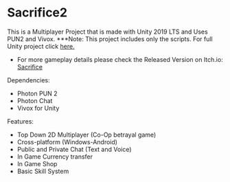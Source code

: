 # Sacrifice2
 This is a Multiplayer Project that is made with Unity 2019 LTS and Uses PUN2 and Vivox.
 ***Note: This project includes only the scripts. For full Unity project click [here.](https://drive.google.com/file/d/1svF1TCuOzcbM11D2iBzBflKWHKOmeUQZ/view?usp=share_link)
 
- For more gameplay details please check the Released Version on Itch.io:  [Sacrifice](https://lightps.itch.io/sacrifice)

Dependencies:
- Photon PUN 2
- Photon Chat
- Vivox for Unity

Features:
- Top Down 2D Multiplayer (Co-Op betrayal game)
- Cross-platform (Windows-Android)
- Public and Private Chat (Text and Voice)
- In Game Currency transfer
- In Game Shop
- Basic Skill System
